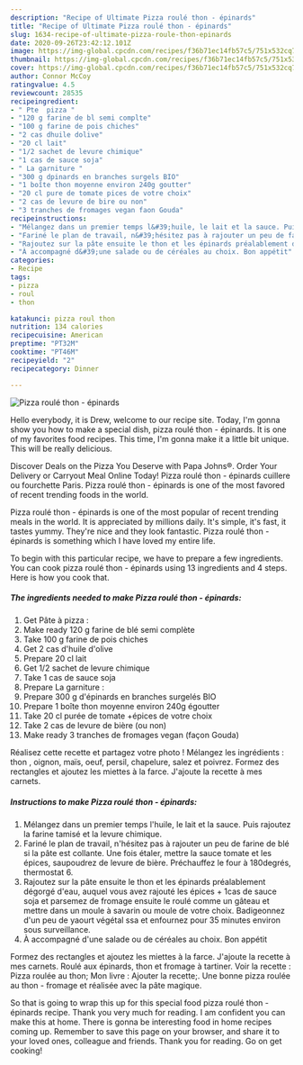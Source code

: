 ```yaml
---
description: "Recipe of Ultimate Pizza roulé thon - épinards"
title: "Recipe of Ultimate Pizza roulé thon - épinards"
slug: 1634-recipe-of-ultimate-pizza-roule-thon-epinards
date: 2020-09-26T23:42:12.101Z
image: https://img-global.cpcdn.com/recipes/f36b71ec14fb57c5/751x532cq70/pizza-roule-thon-epinards-photo-principale-de-la-recette.jpg
thumbnail: https://img-global.cpcdn.com/recipes/f36b71ec14fb57c5/751x532cq70/pizza-roule-thon-epinards-photo-principale-de-la-recette.jpg
cover: https://img-global.cpcdn.com/recipes/f36b71ec14fb57c5/751x532cq70/pizza-roule-thon-epinards-photo-principale-de-la-recette.jpg
author: Connor McCoy
ratingvalue: 4.5
reviewcount: 28535
recipeingredient:
- " Pte  pizza "
- "120 g farine de bl semi complte"
- "100 g farine de pois chiches"
- "2 cas dhuile dolive"
- "20 cl lait"
- "1/2 sachet de levure chimique"
- "1 cas de sauce soja"
- " La garniture "
- "300 g dpinards en branches surgels BIO"
- "1 boîte thon moyenne environ 240g goutter"
- "20 cl pure de tomate pices de votre choix"
- "2 cas de levure de bire ou non"
- "3 tranches de fromages vegan faon Gouda"
recipeinstructions:
- "Mélangez dans un premier temps l&#39;huile, le lait et la sauce. Puis rajoutez la farine tamisé et la levure chimique."
- "Fariné le plan de travail, n&#39;hésitez pas à rajouter un peu de farine de blé si la pâte est collante. Une fois étaler, mettre la sauce tomate et les épices, saupoudrez de levure de bière. Préchauffez le four à 180degrés, thermostat 6."
- "Rajoutez sur la pâte ensuite le thon et les épinards préalablement dégorgé d&#39;eau, auquel vous avez rajouté les épices + 1cas de sauce soja et parsemez de fromage ensuite le roulé comme un gâteau et mettre dans un moule à savarin ou moule de votre choix. Badigeonnez d&#39;un peu de yaourt végétal ssa et enfournez pour 35 minutes environ sous surveillance."
- "À accompagné d&#39;une salade ou de céréales au choix. Bon appétit"
categories:
- Recipe
tags:
- pizza
- roul
- thon

katakunci: pizza roul thon 
nutrition: 134 calories
recipecuisine: American
preptime: "PT32M"
cooktime: "PT46M"
recipeyield: "2"
recipecategory: Dinner

---
```



![Pizza roulé thon - épinards](https://img-global.cpcdn.com/recipes/f36b71ec14fb57c5/751x532cq70/pizza-roule-thon-epinards-photo-principale-de-la-recette.jpg)

Hello everybody, it is Drew, welcome to our recipe site. Today, I'm gonna show you how to make a special dish, pizza roulé thon - épinards. It is one of my favorites food recipes. This time, I'm gonna make it a little bit unique. This will be really delicious.

Discover Deals on the Pizza You Deserve with Papa Johns®. Order Your Delivery or Carryout Meal Online Today! Pizza roulé thon - épinards cuillere ou fourchette Paris. Pizza roulé thon - épinards is one of the most favored of recent trending foods in the world.

Pizza roulé thon - épinards is one of the most popular of recent trending meals in the world. It is appreciated by millions daily. It's simple, it's fast, it tastes yummy. They're nice and they look fantastic. Pizza roulé thon - épinards is something which I have loved my entire life.


To begin with this particular recipe, we have to prepare a few ingredients. You can cook pizza roulé thon - épinards using 13 ingredients and 4 steps. Here is how you cook that.

<!--inarticleads1-->

##### The ingredients needed to make Pizza roulé thon - épinards:

1. Get  Pâte à pizza :
1. Make ready 120 g farine de blé semi complète
1. Take 100 g farine de pois chiches
1. Get 2 cas d&#39;huile d&#39;olive
1. Prepare 20 cl lait
1. Get 1/2 sachet de levure chimique
1. Take 1 cas de sauce soja
1. Prepare  La garniture :
1. Prepare 300 g d&#39;épinards en branches surgelés BIO
1. Prepare 1 boîte thon moyenne environ 240g égoutter
1. Take 20 cl purée de tomate +épices de votre choix
1. Take 2 cas de levure de bière (ou non)
1. Make ready 3 tranches de fromages vegan (façon Gouda)


Réalisez cette recette et partagez votre photo ! Mélangez les ingrédients : thon , oignon, maïs, oeuf, persil, chapelure, salez et poivrez. Formez des rectangles et ajoutez les miettes à la farce. J&#39;ajoute la recette à mes carnets. 

<!--inarticleads2-->

##### Instructions to make Pizza roulé thon - épinards:

1. Mélangez dans un premier temps l&#39;huile, le lait et la sauce. Puis rajoutez la farine tamisé et la levure chimique.
1. Fariné le plan de travail, n&#39;hésitez pas à rajouter un peu de farine de blé si la pâte est collante. Une fois étaler, mettre la sauce tomate et les épices, saupoudrez de levure de bière. Préchauffez le four à 180degrés, thermostat 6.
1. Rajoutez sur la pâte ensuite le thon et les épinards préalablement dégorgé d&#39;eau, auquel vous avez rajouté les épices + 1cas de sauce soja et parsemez de fromage ensuite le roulé comme un gâteau et mettre dans un moule à savarin ou moule de votre choix. Badigeonnez d&#39;un peu de yaourt végétal ssa et enfournez pour 35 minutes environ sous surveillance.
1. À accompagné d&#39;une salade ou de céréales au choix. Bon appétit


Formez des rectangles et ajoutez les miettes à la farce. J&#39;ajoute la recette à mes carnets. Roulé aux épinards, thon et fromage à tartiner. Voir la recette : Pizza roulée au thon; Mon livre : Ajouter la recette;. Une bonne pizza roulée au thon - fromage et réalisée avec la pâte magique. 

So that is going to wrap this up for this special food pizza roulé thon - épinards recipe. Thank you very much for reading. I am confident you can make this at home. There is gonna be interesting food in home recipes coming up. Remember to save this page on your browser, and share it to your loved ones, colleague and friends. Thank you for reading. Go on get cooking!
